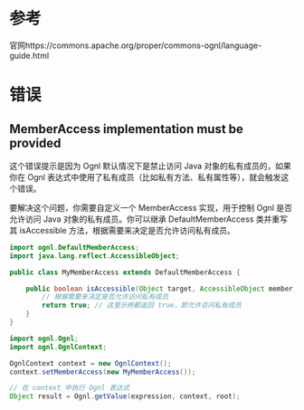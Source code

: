 # 参考
官网https://commons.apache.org/proper/commons-ognl/language-guide.html

# 错误

## MemberAccess implementation must be provided

这个错误提示是因为 Ognl 默认情况下是禁止访问 Java 对象的私有成员的，如果你在 Ognl 表达式中使用了私有成员（比如私有方法、私有属性等），就会触发这个错误。

要解决这个问题，你需要自定义一个 MemberAccess 实现，用于控制 Ognl 是否允许访问 Java 对象的私有成员。你可以继承 DefaultMemberAccess 类并重写其 isAccessible 方法，根据需要来决定是否允许访问私有成员。

```java
import ognl.DefaultMemberAccess;
import java.lang.reflect.AccessibleObject;

public class MyMemberAccess extends DefaultMemberAccess {

    public boolean isAccessible(Object target, AccessibleObject member, String propertyName) {
        // 根据需要来决定是否允许访问私有成员
        return true; // 这里示例都返回 true，即允许访问私有成员
    }
}


```


```java
import ognl.Ognl;
import ognl.OgnlContext;

OgnlContext context = new OgnlContext();
context.setMemberAccess(new MyMemberAccess());

// 在 context 中执行 Ognl 表达式
Object result = Ognl.getValue(expression, context, root);

```